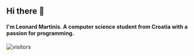 ## Hi there 👋
#### I'm Leonard Martinis. A computer science student from Croatia with a passion for programming.  

![visitors](https://visitor-badge.glitch.me/badge?page_id=LeonardM01.LeonardM01&left_color=grey&right_color=purple)
